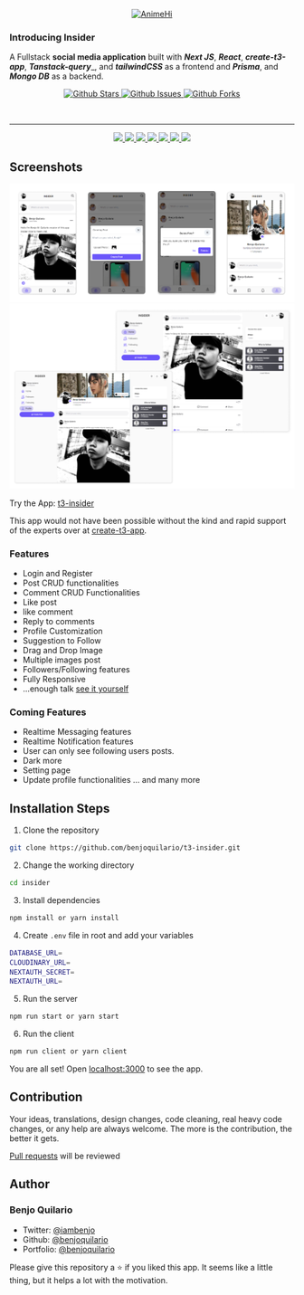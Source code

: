 <p align="center">
  <div align="center">
    <a href="https://t3-insider.vercel.app/">
      <img alt="AnimeHi" src="https://t3-insider.vercel.app/_next/static/media/animehi.9fc8dd87.svg" width="49" height="52" />
    </a>
  </div>
</p>

### Introducing Insider

A Fullstack **social media application** built with **_Next JS_**, **_React_**, **_create-t3-app_**, **_Tanstack-query_**_, and **_tailwindCSS_** as a frontend and **_Prisma_**, and **_Mongo DB_** as a backend.

<p align="center">
  <a href="https://github.com/benjoquilario/t3-insider">
      <img src="https://img.shields.io/github/stars/benjoquilario/t3-insider" alt="Github Stars">
    </a>
    <a href="https://www.gnu.org/licenses/agpl-3.0.en.html">
      <img src="https://img.shields.io/github/issues/benjoquilario/t3-insider" alt="Github Issues">
    </a>
     <a href="https://github.com/benjoquilario/t3-insider">
      <img src="https://img.shields.io/github/forks/benjoquilario/t3-insider" alt="Github Forks" />
    </a>
</p>

</br>
  <hr />
<p align="center">
  <a href="https://nextjs.org">
    <img src="https://img.shields.io/github/package-json/dependency-version/benjoquilario/t3-insider/next?filename=package.json&color=fff&labelColor=000&logo=nextdotjs&style=flat-square">
  </a>
  <a href="https://tailwindcss.com/">
    <img src="https://img.shields.io/github/package-json/dependency-version/benjoquilario/t3-insider/dev/tailwindcss?filename=package.json&color=37b8f1&logo=tailwindcss&labelColor=0b1120&style=flat-square&logoColor=38bdf8">
  </a>
  <a href="https://reactjs.org/">
    <img src="https://img.shields.io/github/package-json/dependency-version/benjoquilario/t3-insider/react?filename=package.json&color=5fd9fb&logo=react&labelColor=222435&style=flat-square">
  </a>
  <a href="https://www.prisma.io/">
    <img src="https://img.shields.io/github/package-json/dependency-version/benjoquilario/t3-insider/@prisma/client?filename=package.json&label=prisma&color=2D3748&logo=prisma&labelColor=000&style=flat-square&logoColor=fff">
  </a>
  <a href="https://react-hook-form.com/">
    <img src="https://img.shields.io/github/package-json/dependency-version/benjoquilario/t3-insider/react-hook-form?filename=package.json&label=react-hook-form&color=EC5990&logo=reacthookform&labelColor=242526&style=flat-square&logoColor=EC5990">
  </a>
  <a href="https://tailwindcss.com/">
    <img src="https://img.shields.io/github/package-json/dependency-version/benjoquilario/t3-insider/typescript?filename=package.json&color=3178C6&logo=typescript&labelColor=111&style=flat-square&logoColor=white">
  </a>
  <a href="https://www.framer.com/motion">
    <img src="https://img.shields.io/github/package-json/dependency-version/benjoquilario/t3-insider/framer-motion?logo=framer&style=flat-square&logoColor=white">
  </a>
</p>

## Screenshots

<a href="https://t3-insider.vercel.app/" target="blank">
  <img src="public/mobile.png" />
</a>
<a href="https://t3-insider.vercel.app/" target="blank">
  <img src="public/desktop.png" />
</a>

Try the App: [t3-insider](https://t3-insider.vercel.app/)

This app would not have been possible without the kind and rapid support of the experts over at [create-t3-app](https://github.com/t3-oss/create-t3-app/).

### Features

- Login and Register
- Post CRUD functionalities
- Comment CRUD Functionalities
- Like post
- like comment 
- Reply to comments
- Profile Customization
- Suggestion to Follow
- Drag and Drop Image
- Multiple images post
- Followers/Following features
- Fully Responsive
- ...enough talk [see it yourself](https://t3-insider.vercel.app/)

### Coming Features

- Realtime Messaging features
- Realtime Notification features
- User can only see following users posts.
- Dark more
- Setting page
- Update profile functionalities
… and many more

## Installation Steps

1. Clone the repository

```bash
git clone https://github.com/benjoquilario/t3-insider.git
```

2. Change the working directory

```bash
cd insider
```

3. Install dependencies

```bash
npm install or yarn install
```

4. Create `.env` file in root and add your variables

```bash
DATABASE_URL=
CLOUDINARY_URL=
NEXTAUTH_SECRET=
NEXTAUTH_URL=
```

5. Run the server

```bash
npm run start or yarn start
```

6. Run the client

```bash
npm run client or yarn client
```

You are all set! Open [localhost:3000](http://localhost:3000/) to see the app.


## Contribution

Your ideas, translations, design changes, code cleaning, real heavy code changes, or any help are always welcome. The more is the contribution, the better it gets.

[Pull requests](https://github.com/benjoquilario/t3-insider/pulls) will be reviewed

## Author

### Benjo Quilario

- Twitter: [@iambenjo](https://twitter.com/iam_benjo)
- Github: [@benjoquilario](https://github.com/benjoquilario)
- Portfolio: [@benjoquilario](https://benjoquilario.me)

Please give this repository a ⭐️ if you liked this app. It seems like a little thing, but it helps a lot with the motivation.